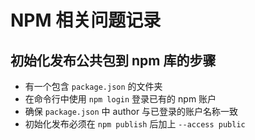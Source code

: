# NPM 相关问题记录

## 初始化发布公共包到 npm 库的步骤
* 有一个包含 `package.json` 的文件夹
* 在命令行中使用 `npm login` 登录已有的 npm 账户
* 确保 `package.json` 中 author 与已登录的账户名称一致
* 初始化发布必须在 `npm publish` 后加上 `--access public`
